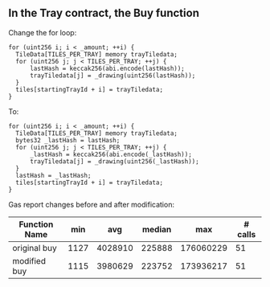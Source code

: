 ## In the Tray contract, the Buy function
Change the for loop:
```solidity
for (uint256 i; i < _amount; ++i) {
  TileData[TILES_PER_TRAY] memory trayTiledata;
  for (uint256 j; j < TILES_PER_TRAY; ++j) {
      lastHash = keccak256(abi.encode(lastHash));
      trayTiledata[j] = _drawing(uint256(lastHash));
  }
  tiles[startingTrayId + i] = trayTiledata;
}
```

To:
```solidity
for (uint256 i; i < _amount; ++i) {
  TileData[TILES_PER_TRAY] memory trayTiledata;
  bytes32 _lastHash = lastHash;
  for (uint256 j; j < TILES_PER_TRAY; ++j) {
      _lastHash = keccak256(abi.encode(_lastHash));
      trayTiledata[j] = _drawing(uint256(_lastHash));
  }
  lastHash = _lastHash;
  tiles[startingTrayId + i] = trayTiledata;
}
```


Gas report changes before and after modification:

| Function Name            | min             | avg    | median | max    | # calls |
|--------------------------|-----------------|--------|--------|--------|---------|
| original buy | 1127 | 4028910 | 225888 | 176060229 | 51 |
| modified buy | 1115 | 3980629 | 223752 | 173936217 | 51 |

